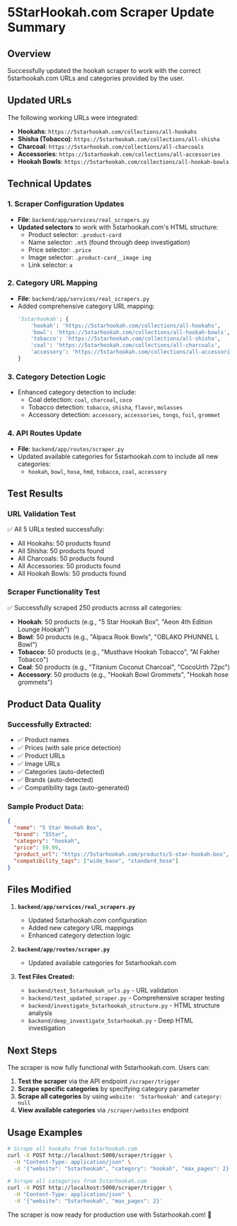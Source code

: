 # 5StarHookah.com Scraper Update Summary

## Overview
Successfully updated the hookah scraper to work with the correct 5starhookah.com URLs and categories provided by the user.

## Updated URLs
The following working URLs were integrated:

- **Hookahs**: `https://5starhookah.com/collections/all-hookahs`
- **Shisha (Tobacco)**: `https://5starhookah.com/collections/all-shisha`
- **Charcoal**: `https://5starhookah.com/collections/all-charcoals`
- **Accessories**: `https://5starhookah.com/collections/all-accessories`
- **Hookah Bowls**: `https://5starhookah.com/collections/all-hookah-bowls`

## Technical Updates

### 1. Scraper Configuration Updates
- **File**: `backend/app/services/real_scrapers.py`
- **Updated selectors** to work with 5starhookah.com's HTML structure:
  - Product selector: `.product-card`
  - Name selector: `.mt5` (found through deep investigation)
  - Price selector: `.price`
  - Image selector: `.product-card__image img`
  - Link selector: `a`

### 2. Category URL Mapping
- **File**: `backend/app/services/real_scrapers.py`
- Added comprehensive category URL mapping:
  ```python
  '5starhookah': {
      'hookah': 'https://5starhookah.com/collections/all-hookahs',
      'bowl': 'https://5starhookah.com/collections/all-hookah-bowls',
      'tobacco': 'https://5starhookah.com/collections/all-shisha',
      'coal': 'https://5starhookah.com/collections/all-charcoals',
      'accessory': 'https://5starhookah.com/collections/all-accessories'
  }
  ```

### 3. Category Detection Logic
- Enhanced category detection to include:
  - Coal detection: `coal`, `charcoal`, `coco`
  - Tobacco detection: `tobacco`, `shisha`, `flavor`, `molasses`
  - Accessory detection: `accessory`, `accessories`, `tongs`, `foil`, `grommet`

### 4. API Routes Update
- **File**: `backend/app/routes/scraper.py`
- Updated available categories for 5starhookah.com to include all new categories:
  - `hookah`, `bowl`, `hose`, `hmd`, `tobacco`, `coal`, `accessory`

## Test Results

### URL Validation Test
✅ All 5 URLs tested successfully:
- All Hookahs: 50 products found
- All Shisha: 50 products found  
- All Charcoals: 50 products found
- All Accessories: 50 products found
- All Hookah Bowls: 50 products found

### Scraper Functionality Test
✅ Successfully scraped 250 products across all categories:
- **Hookah**: 50 products (e.g., "5 Star Hookah Box", "Aeon 4th Edition Lounge Hookah")
- **Bowl**: 50 products (e.g., "Alpaca Rook Bowls", "OBLAKO PHUNNEL L Bowl")
- **Tobacco**: 50 products (e.g., "Musthave Hookah Tobacco", "Al Fakher Tobacco")
- **Coal**: 50 products (e.g., "Titanium Coconut Charcoal", "CocoUrth 72pc")
- **Accessory**: 50 products (e.g., "Hookah Bowl Grommets", "Hookah hose grommets")

## Product Data Quality

### Successfully Extracted:
- ✅ Product names
- ✅ Prices (with sale price detection)
- ✅ Product URLs
- ✅ Image URLs
- ✅ Categories (auto-detected)
- ✅ Brands (auto-detected)
- ✅ Compatibility tags (auto-generated)

### Sample Product Data:
```json
{
  "name": "5 Star Hookah Box",
  "brand": "5Star",
  "category": "hookah",
  "price": 59.99,
  "product_url": "https://5starhookah.com/products/5-star-hookah-box",
  "compatibility_tags": ["wide_base", "standard_hose"]
}
```

## Files Modified

1. **`backend/app/services/real_scrapers.py`**
   - Updated 5starhookah.com configuration
   - Added new category URL mappings
   - Enhanced category detection logic

2. **`backend/app/routes/scraper.py`**
   - Updated available categories for 5starhookah.com

3. **Test Files Created:**
   - `backend/test_5starhookah_urls.py` - URL validation
   - `backend/test_updated_scraper.py` - Comprehensive scraper testing
   - `backend/investigate_5starhookah_structure.py` - HTML structure analysis
   - `backend/deep_investigate_5starhookah.py` - Deep HTML investigation

## Next Steps

The scraper is now fully functional with 5starhookah.com. Users can:

1. **Test the scraper** via the API endpoint `/scraper/trigger`
2. **Scrape specific categories** by specifying category parameter
3. **Scrape all categories** by using `website: '5starhookah'` and `category: null`
4. **View available categories** via `/scraper/websites` endpoint

## Usage Examples

```bash
# Scrape all hookahs from 5starhookah.com
curl -X POST http://localhost:5000/scraper/trigger \
  -H "Content-Type: application/json" \
  -d '{"website": "5starhookah", "category": "hookah", "max_pages": 2}'

# Scrape all categories from 5starhookah.com
curl -X POST http://localhost:5000/scraper/trigger \
  -H "Content-Type: application/json" \
  -d '{"website": "5starhookah", "max_pages": 2}'
```

The scraper is now ready for production use with 5starhookah.com! 🎉 